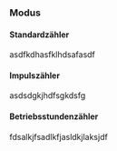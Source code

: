 ### Modus

#### Standardzähler

asdfkdhasfklhdsafasdf

#### Impulszähler

asdsdgkjhdfsgkdsfg

#### Betriebsstundenzähler

fdsalkjfsadlkfjasldkjlaksjdf